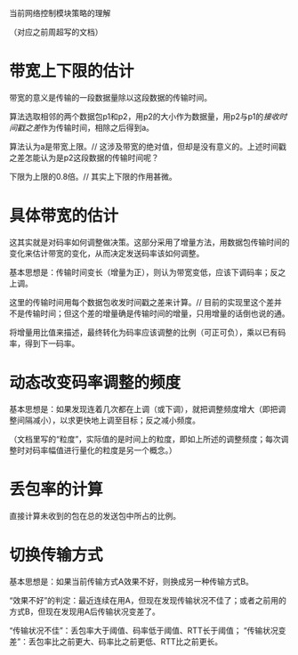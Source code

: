 当前网络控制模块策略的理解

（对应之前周超写的文档）

# 带宽上下限的估计

带宽的意义是传输的一段数据量除以这段数据的传输时间。

算法选取相邻的两个数据包p1和p2，用p2的大小作为数据量，用p2与p1的*接收时间戳之差*作为传输时间，相除之后得到a。

算法认为a是带宽上限。// 这涉及带宽的绝对值，但却是没有意义的。上述时间戳之差怎能认为是p2这段数据的传输时间呢？

下限为上限的0.8倍。// 其实上下限的作用甚微。

# 具体带宽的估计

 这其实就是对码率如何调整做决策。这部分采用了增量方法，用数据包传输时间的变化来估计带宽的变化，从而决定发送码率该如何调整。

基本思想是：传输时间变长（增量为正），则认为带宽变低，应该下调码率；反之上调。

这里的传输时间用每个数据包收发时间戳之差来计算。// 目前的实现里这个差并不是传输时间；但这个差的增量确是传输时间的增量，只用增量的话倒也说的通。

将增量用比值来描述，最终转化为码率应该调整的比例（可正可负），乘以已有码率，得到下一码率。

# 动态改变码率调整的频度

基本思想是：如果发现连着几次都在上调（或下调），就把调整频度增大（即把调整间隔减小），以求更快地上调至目标；反之减小频度。

（文档里写的“粒度”，实际值的是时间上的粒度，即如上所述的调整频度；每次调整时对码率幅值进行量化的粒度是另一个概念。）

# 丢包率的计算

直接计算未收到的包在总的发送包中所占的比例。

# 切换传输方式

基本思想是：如果当前传输方式A效果不好，则换成另一种传输方式B。

“效果不好”的判定：最近连续在用A，但现在发现传输状况不佳了；或者之前用的方式B，但现在发现用A后传输状况变差了。

“传输状况不佳”：丢包率大于阈值、码率低于阈值、RTT长于阈值；
“传输状况变差”：丢包率比之前更大、码率比之前更低、RTT比之前更长。
